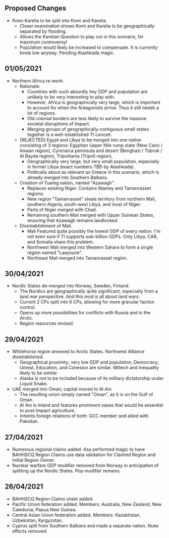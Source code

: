 ## Proposed Changes

- Komi-Karelia to be split into Komi and Karelia.
  - Closer examination shows Komi and Karelia to be geographically separated by flooding.
  - Allows the Karelian Question to play out in this scenario, for maximum controversy!
  - Population would likely be increased to compensate. It is currently kinda low anyway. Pending Atashkada magic.

## 01/05/2021
- Northern Africa re-work:
  - Rationale:
    - Countries with such absurdly tiny GDP and population are unlikely to be very interesting to play with.
    - However, Africa is geographically very large, which is important to account for when the Antagonists arrive. Thus it still needs a lot of regions.
    - Old colonial borders are less likely to survive the massive societal disruptions of Impact.
    - Merging groups of geographically-contiguous small states together is a well-established TI conceit.
  - \[REJECTED] Egypt and Libya to be merged into one nation consisting of 3 regions: Egyptian Upper Nile rump state (New Cairo / Aswan region), Cyrenaica peninsula and desert (Benghazi / Tobruk / Al Bayda region), Tripolitania (Tripoli region).
    - Geographically very large, but very small population, especially in former Libya (exact numbers TBD by Atashkada).
    - Politically about as relevant as Greece in this scenario, which is already merged into Southern Balkans.
  - Creation of Tuareg nation, named "Azawagh".
    - Replaces existing Niger. Contains Niamey and Tamanrasset regions.
    - New region "Tamanrasset" steals territory from northern Mali, southern Algeria, south-west Libya, and most of Niger.
    - Parts of Niger merged with Chad.
    - Remaining southern Mali merged with Upper Guinean States, ensuring that Azawagh remains landlocked.
  - Disestablishment of Mali.
    - Mali Featured quite possibly the lowest GDP of every nation. I'm not even sure if TI supports sub-billion GDPs. Only Libya, CAR, and Somalia share this problem.
    - Northwest Mali merged into Western Sahara to form a single region named "Laayoune".
    - Northeast Mali merged into Tamanrasset region.

## 30/04/2021
- Nordic States de-merged into Norway, Sweden, Finland.
  - The Nordics are geographically quite significant, especially from a land war perspective. And this mod is all about land wars.
  - Current 2 CPs split into 6 CPs, allowing for more granular faction control.
  - Opens up more possibilities for conflicts with Russia and in the Arctic.
  - Region resources revised.

## 29/04/2021
- Whitehorse region annexed to Arctic States. Northwest Alliance disestablished.
  - Geographical proximity; very low GDP and population; Democracy, Unrest, Education, and Cohesion are similar. Miltech and Inequality likely to be similar.
  - Alaska is not to be included because of its military dictatorship under Liquid Snake.
- UAE merged into Oman; capital moved to Al Ain.
  - The resulting union simply named "Oman", as it is on the Gulf of Oman.
  - Al Ain is inland and features prominent oases that would be essential to post-Impact agriculture.
  - Inherits foreign relations of both: GCC member and allied with Pakistan.

## 27/04/2021
- Numerous regional claims added. Asa performed magic to have BAHHSCQ Region Claims use data validation for Claimed Region and Initial Region Owner.
- Nuclear warfare GDP modifier removed from Norway in anticipation of splitting up the Nordic States. Pop modifier remains.

## 26/04/2021
- BAHHSCQ Region Claims sheet added.
- Pacific Union federation added. Members: Australia, New Zealand, New Caledonia, Papua New Guinea.
- Central Asian Union federation added. Members: Kazakhstan, Uzbekistan, Kyrgyzstan.
- Cyprus split from Southern Balkans and made a separate nation. Nuke effects removed.

